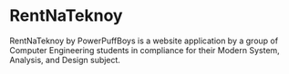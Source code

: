 # RentNaTeknoy
RentNaTeknoy by PowerPuffBoys is a website application by a group of Computer Engineering students in compliance for their Modern System, Analysis, and Design subject.
